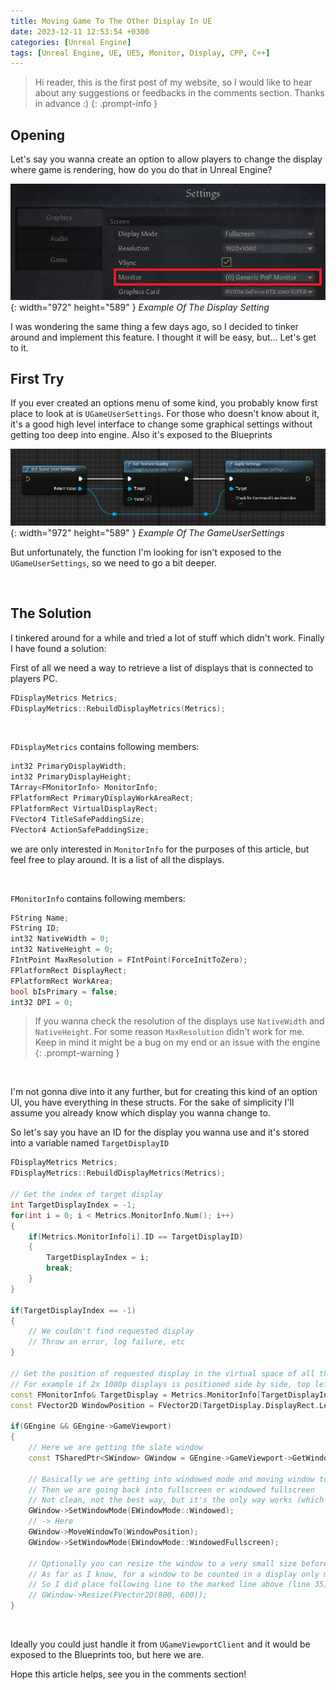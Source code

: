 ```yaml
---
title: Moving Game To The Other Display In UE
date: 2023-12-11 12:53:54 +0300
categories: [Unreal Engine]
tags: [Unreal Engine, UE, UE5, Monitor, Display, CPP, C++]
---
```


> Hi reader, this is the first post of my website, so I would like to hear about any suggestions or feedbacks in the comments section. Thanks in advance :)
{: .prompt-info }

## Opening

Let's say you wanna create an option to allow players to change the display where game is rendering, how do you do that in Unreal Engine?

![Example Of The Display Setting](/assets/img/post/2023-12-11-moving-game-to-the-other-display-in-UE/Example_Display_Option.png){: width="972" height="589" }
_Example Of The Display Setting_

I was wondering the same thing a few days ago, so I decided to tinker around and implement this feature. I thought it will be easy, but... Let's get to it.

## First Try
If you ever created an options menu of some kind, you probably know first place to look at is `UGameUserSettings`.
For those who doesn't know about it, it's a good high level interface to change some graphical settings without getting too deep into engine. Also it's exposed to the Blueprints

![Example Image Of The Setting](/assets/img/post/2023-12-11-moving-game-to-the-other-display-in-UE/Example_Game_User_Settings.png){: width="972" height="589" }
_Example Of The GameUserSettings_

But unfortunately, the function I'm looking for isn't exposed to the `UGameUserSettings`, so we need to go a bit deeper.

<br />

## The Solution

I tinkered around for a while and tried a lot of stuff which didn't work. Finally I have found a solution:

First of all we need a way to retrieve a list of displays that is connected to players PC.

```cpp
FDisplayMetrics Metrics;
FDisplayMetrics::RebuildDisplayMetrics(Metrics);
```

<br />

`FDisplayMetrics` contains following members:
```cpp
int32 PrimaryDisplayWidth;
int32 PrimaryDisplayHeight;
TArray<FMonitorInfo> MonitorInfo;
FPlatformRect PrimaryDisplayWorkAreaRect;
FPlatformRect VirtualDisplayRect;
FVector4 TitleSafePaddingSize;
FVector4 ActionSafePaddingSize;
```

we are only interested in `MonitorInfo` for the purposes of this article, but feel free to play around. It is a list of all the displays.

<br />

`FMonitorInfo` contains following members:
```cpp
FString Name;
FString ID;
int32 NativeWidth = 0;
int32 NativeHeight = 0;
FIntPoint MaxResolution = FIntPoint(ForceInitToZero);
FPlatformRect DisplayRect;
FPlatformRect WorkArea;
bool bIsPrimary = false;
int32 DPI = 0;
```
> If you wanna check the resolution of the displays use `NativeWidth` and `NativeHeight`. For some reason `MaxResolution` didn't work for me. Keep in mind it might be a bug on my end or an issue with the engine
{: .prompt-warning }

<br />

I'm not gonna dive into it any further, but for creating this kind of an option UI, you have everything in these structs. For the sake of simplicity I'll assume you already know which display you wanna change to.

So let's say you have an ID for the display you wanna use and it's stored into a variable named `TargetDisplayID`

```cpp
FDisplayMetrics Metrics;
FDisplayMetrics::RebuildDisplayMetrics(Metrics);

// Get the index of target display 
int TargetDisplayIndex = -1;
for(int i = 0; i < Metrics.MonitorInfo.Num(); i++)
{
    if(Metrics.MonitorInfo[i].ID == TargetDisplayID)
    {
        TargetDisplayIndex = i;
        break;
    }
}

if(TargetDisplayIndex == -1)
{
    // We couldn't find requested display
    // Throw an error, log failure, etc
}

// Get the position of requested display in the virtual space of all the displays combined
// For example if 2x 1080p displays is positioned side by side, top left corner of the right display would be (1920, 0) instead of (0, 0)
const FMonitorInfo& TargetDisplay = Metrics.MonitorInfo[TargetDisplayIndex];
const FVector2D WindowPosition = FVector2D(TargetDisplay.DisplayRect.Left, TargetDisplay.DisplayRect.Top);

if(GEngine && GEngine->GameViewport)
{
    // Here we are getting the slate window
    const TSharedPtr<SWindow> GWindow = GEngine->GameViewport->GetWindow();

    // Basically we are getting into windowed mode and moving window to the target display
    // Then we are going back into fullscreen or windowed fullscreen
    // Not clean, not the best way, but it's the only way works (which I can find)
    GWindow->SetWindowMode(EWindowMode::Windowed);
    // -> Here
    GWindow->MoveWindowTo(WindowPosition);
    GWindow->SetWindowMode(EWindowMode::WindowedFullscreen);

    // Optionally you can resize the window to a very small size before moving it to ensure correct behaviour
    // As far as I know, for a window to be counted in a display only more than half of it needs to be inside
    // So I did place following line to the marked line above (line 35):
    // GWindow->Resize(FVector2D(800, 600)); 
}
```

<br />

Ideally you could just handle it from `UGameViewportClient` and it would be exposed to the Blueprints too, but here we are.

Hope this article helps, see you in the comments section!

